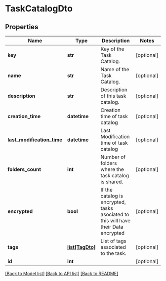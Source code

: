 # TaskCatalogDto

## Properties
Name | Type | Description | Notes
------------ | ------------- | ------------- | -------------
**key** | **str** | Key of the Task Catalog. | [optional] 
**name** | **str** | Name of the Task Catalog. | [optional] 
**description** | **str** | Description of this task catalog. | [optional] 
**creation_time** | **datetime** | Creation time of task catalog | [optional] 
**last_modification_time** | **datetime** | Last Modification time of task catalog | [optional] 
**folders_count** | **int** | Number of folders where the task catalog is shared. | [optional] 
**encrypted** | **bool** | If the catalog is encrypted, tasks asociated to this will have their Data encrypted | [optional] 
**tags** | [**list[TagDto]**](TagDto.md) | List of tags associated to the task. | [optional] 
**id** | **int** |  | [optional] 

[[Back to Model list]](../README.md#documentation-for-models) [[Back to API list]](../README.md#documentation-for-api-endpoints) [[Back to README]](../README.md)


